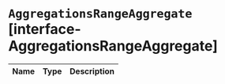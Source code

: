 # `AggregationsRangeAggregate` [interface-AggregationsRangeAggregate]

| Name | Type | Description |
| - | - | - |
